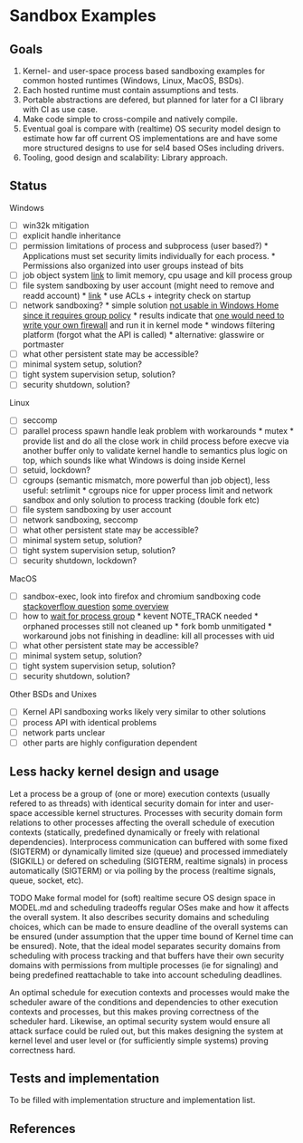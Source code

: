 # Sandbox Examples

## Goals

1. Kernel- and user-space process based sandboxing examples for common hosted
   runtimes (Windows, Linux, MacOS, BSDs).
2. Each hosted runtime must contain assumptions and tests.
3. Portable abstractions are defered, but planned for later for a CI library
   with CI as use case.
4. Make code simple to cross-compile and natively compile.
5. Eventual goal is compare with (realtime) OS security model design to
   estimate how far off current OS implementations are and have some more
   structured designs to use for sel4 based OSes including drivers.
6. Tooling, good design and scalability: Library approach.

## Status

Windows
- [ ] win32k mitigation
- [ ] explicit handle inheritance
- [ ] permission limitations of process and subprocess (user based?)
      * Applications must set security limits individually for each process.
      * Permissions also organized into user groups instead of bits
- [ ] job object system
  [link](https://learn.microsoft.com/en-us/windows/win32/api/jobapi2/) to limit
  memory, cpu usage and kill process group
- [ ] file system sandboxing by user account (might need to remove and readd account)
      * [link](https://learn.microsoft.com/en-us/windows/win32/api/lmaccess/ns-lmaccess-user_info_1008)
      * use ACLs + integrity check on startup
- [ ] network sandboxing?
      * simple solution [not usable in Windows Home since it requires group policy](https://learn.microsoft.com/en-us/windows/win32/netmgmt/user-functions)
      * results indicate that [one would need to write your own firewall](https://stackoverflow.com/questions/2305375/blocking-all-windows-internet-access-from-a-win32-app)
        and run it in kernel mode
      * windows filtering platform (forgot what the API is called)
      * alternative: glasswire or portmaster
- [ ] what other persistent state may be accessible?
- [ ] minimal system setup, solution?
- [ ] tight system supervision setup, solution?
- [ ] security shutdown, solution?

Linux
- [ ] seccomp
- [ ] parallel process spawn handle leak problem with workarounds
      * mutex
      * provide list and do all the close work in child process before execve
        via another buffer only to validate kernel handle to semantics plus
        logic on top, which sounds like what Windows is doing inside Kernel
- [ ] setuid, lockdown?
- [ ] cgroups (semantic mismatch, more powerful than job object), less useful: setrlimit
      * cgroups nice for upper process limit and network sandbox and only
        solution to process tracking (double fork etc)
- [ ] file system sandboxing by user account
- [ ] network sandboxing, seccomp
- [ ] what other persistent state may be accessible?
- [ ] minimal system setup, solution?
- [ ] tight system supervision setup, solution?
- [ ] security shutdown, lockdown?

MacOS
- [ ] sandbox-exec, look into firefox and chromium sandboxing code
      [stackoverflow question](https://stackoverflow.com/questions/56703697/how-to-sandbox-third-party-applications-when-sandbox-exec-is-deprecated-now)
      [some overview](https://www.karltarvas.com/macos-app-sandboxing-via-sandbox-exec.html)
- [ ] how to [wait for process group](https://jmmv.dev/2019/11/wait-for-process-group-darwin.html)
      * kevent NOTE\_TRACK needed
      * orphaned processes still not cleaned up
      * fork bomb unmitigated
      * workaround jobs not finishing in deadline: kill all processes with uid
- [ ] what other persistent state may be accessible?
- [ ] minimal system setup, solution?
- [ ] tight system supervision setup, solution?
- [ ] security shutdown, solution?

Other BSDs and Unixes
- [ ] Kernel API sandboxing works likely very similar to other solutions
- [ ] process API with identical problems
- [ ] network parts unclear
- [ ] other parts are highly configuration dependent

## Less hacky kernel design and usage

Let a process be a group of (one or more) execution contexts (usually refered to as threads)
with identical security domain for inter and user-space accessible kernel
structures.
Processes with security domain form relations to other processes affecting
the overall schedule of execution contexts (statically, predefined dynamically
or freely with relational dependencies).
Interprocess communication can buffered with some fixed (SIGTERM) or
dynamically limited size (queue) and processed immediately (SIGKILL) or defered
on scheduling (SIGTERM, realtime signals) in process automatically (SIGTERM) or
via polling by the process (realtime signals, queue, socket, etc).

TODO Make formal model for (soft) realtime secure OS design space in
MODEL.md and scheduling tradeoffs regular OSes make and how it affects the
overall system.
It also describes security domains and scheduling choices, which can be
made to ensure deadline of the overall systems can be ensured (under assumption
that the upper time bound of Kernel time can be ensured).
Note, that the ideal model separates security domains from scheduling with
process tracking and that buffers have their own security domains with
permissions from multiple processes (ie for signaling) and being predefined
reattachable to take into account scheduling deadlines.

An optimal schedule for execution contexts and processes would make the
scheduler aware of the conditions and dependencies to other execution contexts
and processes, but this makes proving correctness of the scheduler hard.
Likewise, an optimal security system would ensure all attack surface could be
ruled out, but this makes designing the system at kernel level and user level
or (for sufficiently simple systems) proving correctness hard.

## Tests and implementation

To be filled with implementation structure and implementation list.

## References
